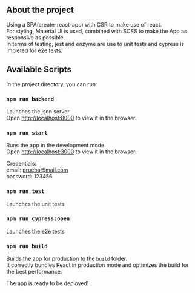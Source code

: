 ## About the project

Using a SPA(create-react-app) with CSR to make use of react. <br />
For styling, Material UI is used, combined with SCSS to make the App as responsive as possible.<br />
In terms of testing, jest and enzyme are use to unit tests and cypress is impleted for e2e tests.

## Available Scripts

In the project directory, you can run:

### `npm run backend`

Launches the json server<br />
Open [http://localhost:8000](http://localhost:8000) to view it in the browser.

### `npm run start`

Runs the app in the development mode.<br />
Open [http://localhost:3000](http://localhost:3000) to view it in the browser.

Credentials: <br />
email: prueba@mail.com<br />
password: 123456

### `npm run test`

Launches the unit tests<br />

### `npm run cypress:open`

Launches the e2e tests<br />

### `npm run build`

Builds the app for production to the `build` folder.<br />
It correctly bundles React in production mode and optimizes the build for the best performance.

The app is ready to be deployed!
